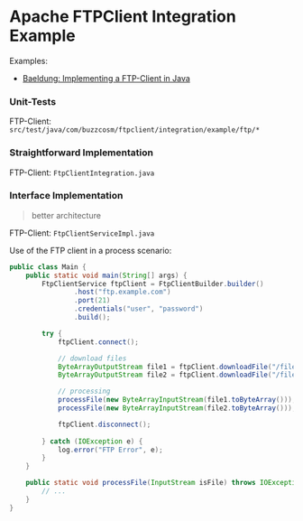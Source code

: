 # Apache FTPClient Integration Example

Examples:
- [Baeldung: Implementing a FTP-Client in Java](https://www.baeldung.com/java-ftp-client)

### Unit-Tests

FTP-Client: `src/test/java/com/buzzcosm/ftpclient/integration/example/ftp/*`

### Straightforward Implementation

FTP-Client: `FtpClientIntegration.java`

### Interface Implementation

> better architecture

FTP-Client: `FtpClientServiceImpl.java`

Use of the FTP client in a process scenario:
```java
public class Main {
    public static void main(String[] args) {
        FtpClientService ftpClient = FtpClientBuilder.builder()
                .host("ftp.example.com")
                .port(21)
                .credentials("user", "password")
                .build();

        try {
            ftpClient.connect();

            // download files
            ByteArrayOutputStream file1 = ftpClient.downloadFile("/file1.txt");
            ByteArrayOutputStream file2 = ftpClient.downloadFile("/file2.txt");

            // processing
            processFile(new ByteArrayInputStream(file1.toByteArray()));
            processFile(new ByteArrayInputStream(file2.toByteArray()));

            ftpClient.disconnect();
            
        } catch (IOException e) {
            log.error("FTP Error", e);
        }
    }

    public static void processFile(InputStream isFile) throws IOException {
        // ...
    }
}
```

